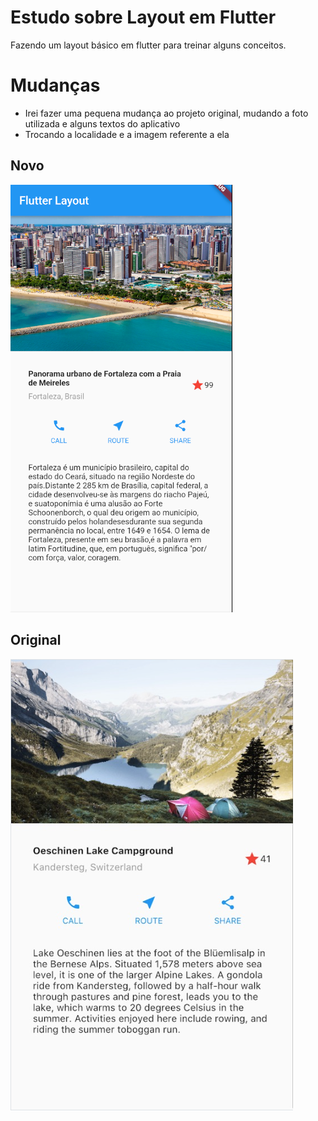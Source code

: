 # Estudo sobre Layout em Flutter
Fazendo um layout básico em flutter para treinar alguns conceitos.

# Mudanças
- Irei fazer uma pequena mudança ao projeto original, mudando a foto utilizada e alguns textos do aplicativo
- Trocando a localidade e a imagem referente a ela

## Novo
![Resultado Novo](images/Resultado_Novo.png)

## Original
![Resultado Antigo](images/Resultado_Antigo.png)

